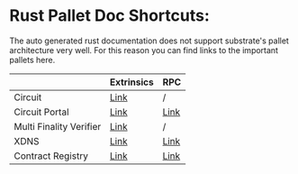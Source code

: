 # Rust Pallet Doc Shortcuts:
The auto generated rust documentation does not support substrate's pallet architecture very well. For this reason you can find links to the important pallets here.

|                          | Extrinsics                                                                                 | RPC                                                                                                                |
|------------------------- |------------------------------------------------------------------------------------------- |------------------------------------------------------------------------------------------------------------------- |
| Circuit                  | [Link](https://docs.t0rn.io/pallet_circuit/pallet/struct.Pallet.html)                  | /                                                                                                                  |
| Circuit Portal           | [Link](https://docs.t0rn.io/pallet_circuit_portal/pallet/struct.Pallet.html)           | [Link](https://docs.t0rn.io/pallet_circuit_portal_rpc_runtime_api/trait.CircuitPortalRuntimeApi.html)          |
| Multi Finality Verifier  | [Link](https://docs.t0rn.io/pallet_multi_finality_verifier/pallet/struct.Pallet.html)  | /                                                                                                                  |
| XDNS                     | [Link](https://docs.t0rn.io/pallet_xdns/pallet/struct.Pallet.html)                     | [Link](https://docs.t0rn.io/pallet_xdns_rpc/trait.XdnsRuntimeApi.html)                                         |
| Contract Registry        | [Link](https://docs.t0rn.io/pallet_contracts_registry/pallet/struct.Pallet.html)       | [Link](https://docs.t0rn.io/pallet_contracts_registry_rpc_runtime_api/trait.ContractsRegistryRuntimeApi.html)  |

